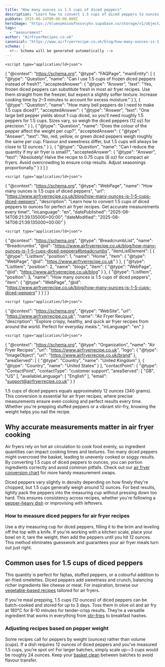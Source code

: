 ```yaml
---
title: "How many ounces is 1.5 cups of diced peppers"
description: "Learn how to convert 1.5 cups of diced peppers to ounces for perfect air fryer recipes. Get accurate measurements every time!"
pubDate: 2025-08-14T00:00:00.000Z
heroImage: "https://klueoymssxwfnxsvcyhv.supabase.co/storage/v1/object/public/Shmucket/how-many-ounces-is-1-5-cups-diced-peppers.webp"
tags:
  - "measurement"
author: "AirFryerRecipes.co.uk"
canonical: "https://www.airfryerrecipe.co.uk/blog/how-many-ounces-is-1-5-cups-diced-peppers"
schema: |
  <!-- Schema will be generated automatically -->
---
```

<script type="application/ld+json">
{
    "@context": "https://schema.org",
    "@type": "BlogPosting",
    "url": "https://www.airfryerrecipe.co.uk/blog/how-many-ounces-is-1-5-cups-diced-peppers",
    "mainEntityOfPage": {
        "@type": "WebPage",
        "@id": "https://www.airfryerrecipe.co.uk/blog/how-many-ounces-is-1-5-cups-diced-peppers"
    },
    "headline": "Quick Guide: Convert 1.5 cups of diced peppers to ounces",
    "description": "Learn how to convert 1.5 cups of diced peppers to ounces for perfect air fryer recipes. Get accurate measurements every time!",
    "author": {
        "@type": "Person",
        "name": "AirFryerRecipes.co.uk",
        "url": "https://www.airfryerrecipe.co.uk/about",
        "image": {
            "@type": "ImageObject",
            "url": "https://klueoymssxwfnxsvcyhv.supabase.co/storage/v1/object/public/Shmucket/Me.jpg"
        }
    },
    "publisher": {
        "@type": "Organization",
        "name": "Air Fryer Recipe",
        "logo": {
            "@type": "ImageObject",
            "url": "https://cdn.prod.website-files.com/68224a465dfe9a7ab4f57570/6844191451a8b2f1e37e63cc_Untitled%20design%20-%202025-06-05T205644.948%20(1).png"
        }
    },
    "datePublished": "2025-08-14T06:21:39.135Z",
    "dateModified": "2025-08-14T06:21:39.135Z",
    "image": {
        "@type": "ImageObject",
        "url": "https://klueoymssxwfnxsvcyhv.supabase.co/storage/v1/object/public/Shmucket/how-many-ounces-is-1-5-cups-diced-peppers.webp"
    },
    "about": {
        "@type": "Thing",
        "name": "Measurement"
    },
    "articleSection": "Measurement",
    "inLanguage": "en-GB"
}
</script>

    <script type="application/ld+json">
{
    "@context": "https://schema.org",
    "@type": "FAQPage",
    "mainEntity": [
        {
            "@type": "Question",
            "name": "Can I use 1.5 cups of frozen diced peppers instead of fresh?",
            "acceptedAnswer": {
                "@type": "Answer",
                "text": "Yes, frozen diced peppers can substitute fresh in most air fryer recipes. Use them straight from the freezer, but expect a slightly softer texture. Increase cooking time by 2–3 minutes to account for excess moisture."
            }
        },
        {
            "@type": "Question",
            "name": "How many bell peppers do I need to make 1.5 cups diced?",
            "acceptedAnswer": {
                "@type": "Answer",
                "text": "One large bell pepper yields about 1 cup diced, so you’ll need roughly 1.5 peppers for 1.5 cups. Sizes vary, so weigh the diced peppers (12 oz) for precision."
            }
        },
        {
            "@type": "Question",
            "name": "Does the colour of the pepper affect the weight per cup?",
            "acceptedAnswer": {
                "@type": "Answer",
                "text": "No, red, yellow, or green diced peppers weigh roughly the same per cup. Flavour and sweetness differ, but 1.5 cups will always be close to 12 ounces."
            }
        },
        {
            "@type": "Question",
            "name": "Can I reduce the quantity if my air fryer is small?",
            "acceptedAnswer": {
                "@type": "Answer",
                "text": "Absolutely! Halve the recipe to 0.75 cups (6 oz) for compact air fryers. Avoid overcrowding to ensure crisp results. Adjust seasonings proportionally."
            }
        }
    ]
}
</script>

    <script type="application/ld+json">
{
    "@context": "https://schema.org",
    "@type": "WebPage",
    "name": "How many ounces is 1.5 cups of diced peppers",
    "url": "https://www.airfryerrecipe.co.uk/blog/how-many-ounces-is-1-5-cups-diced-peppers",
    "description": "Learn how to convert 1.5 cups of diced peppers to ounces for perfect air fryer recipes. Get accurate measurements every time!",
    "inLanguage": "en",
    "datePublished": "2025-08-14T06:21:39.135000+00:00",
    "dateModified": "2025-08-14T06:21:39.135000+00:00"
}
</script>

    <script type="application/ld+json">
{
    "@context": "https://schema.org",
    "@type": "BreadcrumbList",
    "name": "Breadcrumbs",
    "@id": "https://www.airfryerrecipe.co.uk/blog/how-many-ounces-is-1-5-cups-diced-peppers#breadcrumbs",
    "itemListElement": [
        {
            "@type": "ListItem",
            "position": 1,
            "name": "Home",
            "item": {
                "@type": "WebPage",
                "@id": "https://www.airfryerrecipe.co.uk"
            }
        },
        {
            "@type": "ListItem",
            "position": 2,
            "name": "blogs",
            "item": {
                "@type": "WebPage",
                "@id": "https://www.airfryerrecipe.co.uk/blog"
            }
        },
        {
            "@type": "ListItem",
            "position": 3,
            "name": "How many ounces is 1.5 cups of diced peppers",
            "item": {
                "@type": "WebPage",
                "@id": "https://www.airfryerrecipe.co.uk/blog/how-many-ounces-is-1-5-cups-diced-peppers"
            }
        }
    ]
}
</script>

    <script type="application/ld+json">
{
    "@context": "https://schema.org",
    "@type": "WebSite",
    "url": "https://www.airfryerrecipe.co.uk",
    "name": "Air Fryer Recipes",
    "description": "Explore crispy, healthy, and quick air fryer recipes from around the world. Perfect for everyday meals.",
    "inLanguage": "en"
}
</script>

    <script type="application/ld+json">
{
    "@context": "https://schema.org",
    "@type": "Organization",
    "name": "Air Fryer Recipes",
    "url": "https://www.airfryerrecipe.co.uk",
    "logo": {
        "@type": "ImageObject",
        "url": "https://www.airfryerrecipe.co.uk/brand"
    },
    "areaServed": [
        {
            "@type": "Country",
            "name": "United Kingdom"
        },
        {
            "@type": "Country",
            "name": "United States"
        }
    ],
    "contactPoint": {
        "@type": "ContactPoint",
        "contactType": "customer support",
        "areaServed": [
            "GB",
            "US"
        ],
        "availableLanguage": [
            "English"
        ],
        "email": "support@airfryerrecipe.co.uk"
    }
}
</script>

<p>1.5 cups of diced peppers equals approximately 12 ounces (340 grams). This conversion is essential for air fryer recipes, where precise measurements ensure even cooking and perfect results every time. Whether you're prepping stuffed peppers or a vibrant stir-fry, knowing the weight helps you nail the recipe.</p>  

<h2>Why accurate measurements matter in air fryer cooking</h2>  
<p>Air fryers rely on hot air circulation to cook food evenly, so ingredient quantities can impact cooking times and textures. Too many diced peppers might overcrowd the basket, leading to unevenly cooked or soggy results. By converting 1.5 cups of diced peppers to ounces, you can portion ingredients correctly and avoid common pitfalls. Check out our <a href=https://www.airfryerrecipe.co.uk/air-fryer-conversion-chart>air fryer conversion chart</a> for more handy measurement swaps.</p>  

<p>Diced peppers vary slightly in density depending on how finely they're chopped, but 1.5 cups generally weigh around 12 ounces. For best results, lightly pack the peppers into the measuring cup without pressing down too hard. This ensures consistency across recipes, whether you're following a <a href=https://www.airfryerrecipe.co.uk/recipes>pepper-heavy dish</a> or improvising with leftovers.</p>  

<h3>How to measure diced peppers for air fryer recipes</h3>  
<p>Use a dry measuring cup for diced peppers, filling it to the brim and leveling off the top with a knife. If you're working with a kitchen scale, place your bowl on it, tare the weight, then add the peppers until you hit 12 ounces. This method eliminates guesswork and guarantees your air fryer meals turn out just right.</p>  

<h2>Common uses for 1.5 cups of diced peppers</h2>  
<p>This quantity is perfect for fajitas, stuffed peppers, or a colourful addition to air-fried omelettes. Diced peppers add sweetness and crunch, balancing richer ingredients like cheese or meat. For inspiration, browse our <a href=https://www.airfryerrecipe.co.uk/recipe-category/vegetables>vegetable-based recipes</a> tailored for air fryers.</p>  

<p>If you're meal prepping, 1.5 cups (12 ounces) of diced peppers can be batch-cooked and stored for up to 3 days. Toss them in olive oil and air fry at 180°C for 8–10 minutes for tender-crisp results. They’re a versatile ingredient that works in everything from <a href=https://www.airfryerrecipe.co.uk/recipes>stir-fries</a> to breakfast hashes.</p>  

<h3>Adjusting recipes based on pepper weight</h3>  
<p>Some recipes call for peppers by weight (ounces) rather than volume (cups). If a dish requires 12 ounces of diced peppers and you’ve measured 1.5 cups, you’re spot on! For larger batches, simply scale up—3 cups would be roughly 24 ounces. Keep your <a href=https://www.airfryerrecipe.co.uk/air-fryer-cleaner>basket clean</a> between batches to avoid flavour transfer.</p>

